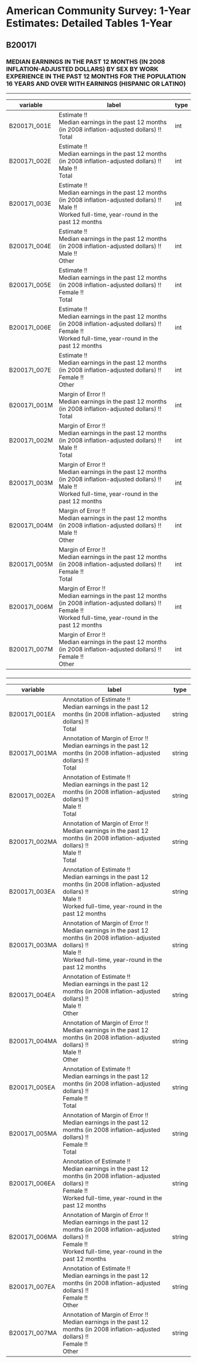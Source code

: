 # American Community Survey: 1-Year Estimates: Detailed Tables 1-Year

## B20017I

### MEDIAN EARNINGS IN THE PAST 12 MONTHS (IN 2008 INFLATION-ADJUSTED DOLLARS) BY SEX BY WORK EXPERIENCE IN THE PAST 12 MONTHS FOR THE POPULATION 16 YEARS AND OVER WITH EARNINGS (HISPANIC OR LATINO)

___

| variable | label | type |
| ----- | ----- | ----- |
| B20017I_001E | Estimate !!<br>Median earnings in the past 12 months (in 2008 inflation-adjusted dollars) !!<br>Total | int |
| B20017I_002E | Estimate !!<br>Median earnings in the past 12 months (in 2008 inflation-adjusted dollars) !!<br>Male !!<br>Total | int |
| B20017I_003E | Estimate !!<br>Median earnings in the past 12 months (in 2008 inflation-adjusted dollars) !!<br>Male !!<br>Worked full-time, year-round in the past 12 months | int |
| B20017I_004E | Estimate !!<br>Median earnings in the past 12 months (in 2008 inflation-adjusted dollars) !!<br>Male !!<br>Other | int |
| B20017I_005E | Estimate !!<br>Median earnings in the past 12 months (in 2008 inflation-adjusted dollars) !!<br>Female !!<br>Total | int |
| B20017I_006E | Estimate !!<br>Median earnings in the past 12 months (in 2008 inflation-adjusted dollars) !!<br>Female !!<br>Worked full-time, year-round in the past 12 months | int |
| B20017I_007E | Estimate !!<br>Median earnings in the past 12 months (in 2008 inflation-adjusted dollars) !!<br>Female !!<br>Other | int |
| B20017I_001M | Margin of Error !!<br>Median earnings in the past 12 months (in 2008 inflation-adjusted dollars) !!<br>Total | int |
| B20017I_002M | Margin of Error !!<br>Median earnings in the past 12 months (in 2008 inflation-adjusted dollars) !!<br>Male !!<br>Total | int |
| B20017I_003M | Margin of Error !!<br>Median earnings in the past 12 months (in 2008 inflation-adjusted dollars) !!<br>Male !!<br>Worked full-time, year-round in the past 12 months | int |
| B20017I_004M | Margin of Error !!<br>Median earnings in the past 12 months (in 2008 inflation-adjusted dollars) !!<br>Male !!<br>Other | int |
| B20017I_005M | Margin of Error !!<br>Median earnings in the past 12 months (in 2008 inflation-adjusted dollars) !!<br>Female !!<br>Total | int |
| B20017I_006M | Margin of Error !!<br>Median earnings in the past 12 months (in 2008 inflation-adjusted dollars) !!<br>Female !!<br>Worked full-time, year-round in the past 12 months | int |
| B20017I_007M | Margin of Error !!<br>Median earnings in the past 12 months (in 2008 inflation-adjusted dollars) !!<br>Female !!<br>Other | int |
### 

___

| variable | label | type |
| ----- | ----- | ----- |
| B20017I_001EA | Annotation of Estimate !!<br>Median earnings in the past 12 months (in 2008 inflation-adjusted dollars) !!<br>Total | string |
| B20017I_001MA | Annotation of Margin of Error !!<br>Median earnings in the past 12 months (in 2008 inflation-adjusted dollars) !!<br>Total | string |
| B20017I_002EA | Annotation of Estimate !!<br>Median earnings in the past 12 months (in 2008 inflation-adjusted dollars) !!<br>Male !!<br>Total | string |
| B20017I_002MA | Annotation of Margin of Error !!<br>Median earnings in the past 12 months (in 2008 inflation-adjusted dollars) !!<br>Male !!<br>Total | string |
| B20017I_003EA | Annotation of Estimate !!<br>Median earnings in the past 12 months (in 2008 inflation-adjusted dollars) !!<br>Male !!<br>Worked full-time, year-round in the past 12 months | string |
| B20017I_003MA | Annotation of Margin of Error !!<br>Median earnings in the past 12 months (in 2008 inflation-adjusted dollars) !!<br>Male !!<br>Worked full-time, year-round in the past 12 months | string |
| B20017I_004EA | Annotation of Estimate !!<br>Median earnings in the past 12 months (in 2008 inflation-adjusted dollars) !!<br>Male !!<br>Other | string |
| B20017I_004MA | Annotation of Margin of Error !!<br>Median earnings in the past 12 months (in 2008 inflation-adjusted dollars) !!<br>Male !!<br>Other | string |
| B20017I_005EA | Annotation of Estimate !!<br>Median earnings in the past 12 months (in 2008 inflation-adjusted dollars) !!<br>Female !!<br>Total | string |
| B20017I_005MA | Annotation of Margin of Error !!<br>Median earnings in the past 12 months (in 2008 inflation-adjusted dollars) !!<br>Female !!<br>Total | string |
| B20017I_006EA | Annotation of Estimate !!<br>Median earnings in the past 12 months (in 2008 inflation-adjusted dollars) !!<br>Female !!<br>Worked full-time, year-round in the past 12 months | string |
| B20017I_006MA | Annotation of Margin of Error !!<br>Median earnings in the past 12 months (in 2008 inflation-adjusted dollars) !!<br>Female !!<br>Worked full-time, year-round in the past 12 months | string |
| B20017I_007EA | Annotation of Estimate !!<br>Median earnings in the past 12 months (in 2008 inflation-adjusted dollars) !!<br>Female !!<br>Other | string |
| B20017I_007MA | Annotation of Margin of Error !!<br>Median earnings in the past 12 months (in 2008 inflation-adjusted dollars) !!<br>Female !!<br>Other | string |

